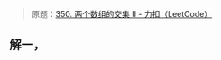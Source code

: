 
> 原题：[350. 两个数组的交集 II - 力扣（LeetCode）](https://leetcode.cn/problems/intersection-of-two-arrays-ii/)

## 解一，